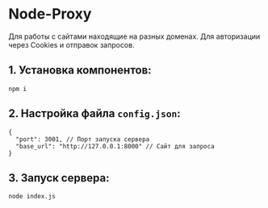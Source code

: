 # Node-Proxy

Для работы с сайтами находящие на разных доменах. Для авторизации через Cookies и отправок запросов.

## 1. Установка компонентов:
```
npm i
```

## 2. Настройка файла `config.json`:
```
{
  "port": 3001, // Порт запуска сервера
  "base_url": "http://127.0.0.1:8000" // Сайт для запроса
}
```
## 3. Запуск сервера:
```
node index.js
```
